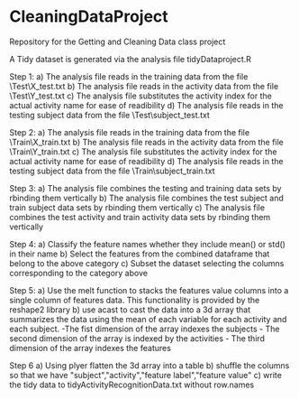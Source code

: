 CleaningDataProject
===================

Repository for the Getting and Cleaning Data class project

A Tidy dataset is generated via the analysis file tidyDataproject.R

Step 1: 
a) The analysis file reads in the training data from the file \Test\X_test.txt
b) The analysis file reads in the activity data from the file \Test\Y_test.txt
c) The analysis file substitutes the activity index for the actual activity name for ease of readibility
d) The analysis file reads in the testing subject data from the file \Test\subject_test.txt

Step 2: 
a) The analysis file reads in the training data from the file \Train\X_train.txt
b) The analysis file reads in the activity data from the file \Train\Y_train.txt
c) The analysis file substitutes the activity index for the actual activity name for ease of readibility
d) The analysis file reads in the testing subject data from the file \Train\subject_train.txt

Step 3:
a) The analysis file combines the testing and training data sets by rbinding them vertically
b) The analysis file combines the test subject and train subject data sets by rbinding them vertically
c) The analysis file combines the test activity and train activity data sets by rbinding them vertically

Step 4:
a) Classify the feature names whether they include mean() or std() in their name
b) Select the features from the combined dataframe that belong to the above category
c) Subset the dataset selecting the columns corresponding to the category above

Step 5:
a) Use the melt function to stacks the features value columns into a single column of features data.
   This functionality is provided by the reshape2 library
b) use acast to cast the data into a 3d array that summarizes the data using the mean of each variable for each activity and each subject.
    -The fist dimension of the array indexes the subjects
    - The second dimension of the array is indexed by the activities
    - The third dimension of the array indexes the features
    
Step 6
a) Using plyer flatten the 3d array into a table
b) shuffle the columns so that we have "subject","activity","feature label","feature value"
c) write the tidy data to tidyActivityRecognitionData.txt without row.names

